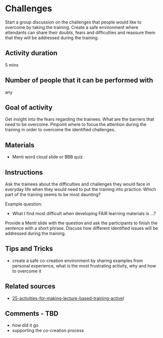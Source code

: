 [_metadata_:author]:- "Skills4EOSC T2.3"
[_metadata_:title]:- "FAIR Instructor Challenges Activity"
[_metadata_:tags]:- "FAIR-by-Design learning materials, FAIR learning objects, FAIR design challenges"

# Challenges
Start a group discussion on the challenges that people would like to overcome by taking the training. Create a safe environment where attendants can share their doubts, fears and difficulties and reassure them that they will be addressed during the training. 

## Activity duration

5 mins

## Number of people that it can be performed with

any

## Goal of activity

Get insight into the fears regarding the trainees. What are the barriers that need to be overcome. Pinpoint where to focus the attention during the training in order to overcome the identified challenges.

## Materials
- Menti word cloud slide or BBB quiz

## Instructions

Ask the trainees about the difficulties and challenges they would face in everyday life when they would need to put the training into practice. Which part of the training seems to be most daunting?

Example question: 
- What I find most difficult when developing FAIR learning materials is ...?

Provide a Menti slide with the question and ask the participants to finish the sentence with a short phrase.
Discuss how different identified issues will be addressed during the training.

## Tips and Tricks
- create a safe co-creation environment by sharing examples from personal experience, what is the most frustrating activity, why and how to overcome it

## Related sources
- [25-activities-for-making-lecture-based-training-active](https://www.businesstrainingworks.com/training-resource/25-activities-for-making-lecture-based-training-active/))

## Comments - TBD
- how did it go
- supporting the co-creation process